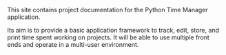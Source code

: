 This site contains project documentation for the Python Time Manager application.

Its aim is to provide a basic application framework to track, edit, store, and print time spent working on projects. It will be able to use multiple front ends and operate in a multi-user environment.

